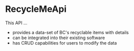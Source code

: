 # RecycleMeApi


This API ...
- provides a data-set of BC's recyclable items with details
- can be integrated into their existing software
- has CRUD capabilities for users to modify the data
